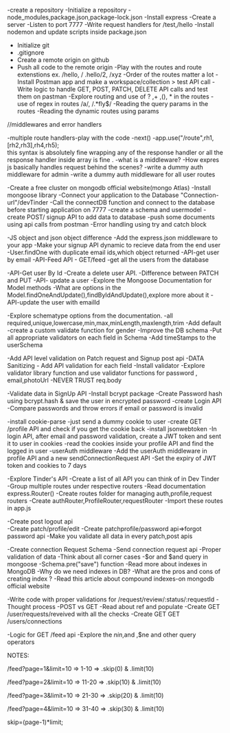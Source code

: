 -create a repository
-Initialize a repository
-node_modules,package.json,package-lock.json
-Install express
-Create a server
-Listen to port 7777
-Write request handlers for /test,/hello
-Install nodemon and update scripts inside package.json

- Initialize git
- .gitignore
- Create a remote origin on github
- Push all code to the remote origin
  -Play with the routes and route extenstions ex. /hello, / .hello/2, /xyz
  -Order of the routes matter a lot
  -Install Postman app and make a workspace/collection > test API call
  -Write logic to handle GET, POST, PATCH, DELETE API calls and test them on pastman
  -Explore routing and use of ? ,+ ,(), * in the routes
  -use of regex in routes /a/, /.*fly$/
  -Reading the query params in the routes
  -Reading the dynamic routes using params

//middlewares and error handlers

-multiple route handlers-play with the code
-next()
-app.use("/route",rh1,[rh2,rh3],rh4,rh5);  
this syntax is absolutely fine wrapping any of the response handler or all the response handler inside array is fine .
-what is a middleware?
-How expres js basically handles request behind the scenes?
-write a dummy auth middleware for admin
-write a dummy auth middleware for all user routes

-Create a free cluster on mongodb official website(mongo Atlas)
-Install mongoose library
-Connect your application to the Database "Connection-url"/devTinder
-Call the connectDB function and connect to the database before starting application on 7777
-create a schema and usermodel
-create POST/ signup API to add data to database
-push some documents using api calls from postman
-Error handling using try and catch block

-JS object and json object difference
-Add the express.json middleware to your app
-Make your signup API dynamic to recieve data from the end user
-User.findOne with duplicate email ids,which object returned
-API-get user by email
-API-Feed API - GET/feed -get all the users from the database

-API-Get user By Id
-Create a delete user API.
-Difference between PATCH and PUT
-API- update a user
-Explore the Mongoose Documentation for Model methods
-What are options in the Model.findOneAndUpdate(),findByIdAndUpdate(),explore more about it
-API-update the user with emailId

-Explore schematype options from the documentation.
-all required,unique,lowercase,min,max,minLength,maxlength,trim
-Add default
-create a custom validate function for gender
-Improve the DB schema -Put all appropriate validators on each field in Schema
-Add timeStamps to the userSchema

-Add API level validation on Patch request and Signup post api
-DATA Sanitizing - Add API validation for each field
-Install validator
-Explore validator library function and use validator functions for password , email,photoUrl
-NEVER TRUST req.body

-Validate data in SignUp API
-Install bcrypt package
-Create Password hash using bcrypt.hash & save the user in encrypted password
-create Login API
-Compare passwords and throw errors if email or password is invalid

-install cookie-parse
-just send a dummy cookie to user
-create GET /profile API and check if you get the cookie back
-install jsonwebtoken
-In login API, after email and password validation, create a JWT token and sent it to user in cookies
-read the cookies inside your profile API and find the logged in user
-userAuth middleware
-Add the userAuth middleware in profile API and a new sendConnectionRequest API
-Set the expiry of JWT token and cookies to 7 days

-Explore Tinder's API
-Create a list of all API you can think of in Dev Tinder
-Group multiple routes under respective routers
-Read documentation express.Router()
-Create routes folder for managing auth,profile,request routers
-Create authRouter,ProfileRouter,requestRouter
-Import these routes in app.js


-Create post logout api  
-Create patch/profile/edit
-Create patchprofile/password api=>forgot password api
-Make you validate all data in every patch,post apis

-Create connection Request Schema
-Send connection request api
-Proper validation of data
-Think about all corner cases
-$or and $and query in mongoose
-Schema.pre("save") function
-Read more about indexes in MongoDB
-Why do we need indexes in DB?
-What are the pros and cons of creating index ?
-Read this article about compound indexes-on mongodb official website

-Write code with proper validations for /request/review/:status/:requestId
-Thought process -POST vs GET
-Read about ref and populate 
-Create GET /user/requests/reveived with all the checks
-Create GET GET /users/connections

-Logic for GET /feed api
-Explore the $nin ,$and ,$ne and other query operators

NOTES:

/feed?page=1&limit=10 => 1-10 => .skip(0) & .limit(10)

/feed?page=2&limit=10 => 11-20 => .skip(10) & .limit(10)

/feed?page=3&limit=10 => 21-30 => .skip(20) & .limit(10)

/feed?page=4&limit=10 => 31-40 => .skip(30) & .limit(10)

skip=(page-1)*limit;